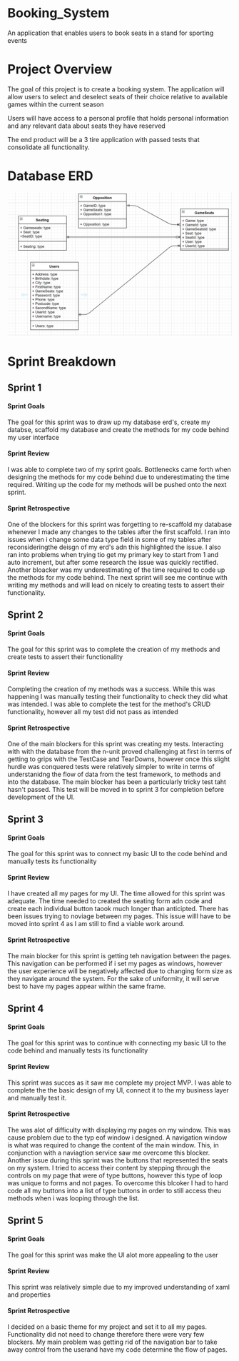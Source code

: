 # Booking_System
An application that enables users to book seats in a stand for sporting events

# Project Overview
The goal of this project is to create a booking system. The application will allow users to select and deselect seats of their choice relative to available games within the current season

Users will have access to a personal profile that holds personal information and any relevant data about seats they have reserved

The end product will be a 3 tire application with passed tests that consolidate all functionality.

# Database ERD
<img src="https://github.com/Terence-Babarinsa/Booking_System/blob/master/Images/Annotation%202020-09-08%20110939.png" />

# Sprint Breakdown
## Sprint 1
#### Sprint Goals
The goal for this sprint was to draw up my database erd's, create my databse, scaffold my database and create the methods for my code behind my user interface
#### Sprint Review
I was able to complete two of my sprint goals. Bottlenecks came forth when designing the methods for my code behind due to underestimating the time required. Writing up the code for my methods will be pushed onto the next sprint.
#### Sprint Retrospective
One of the blockers for this sprint was forgetting to re-scaffold my database whenever I made any changes to the tables after the first scaffold. I ran into issues when i change some data type field in some of my tables after reconsideringthe deisgn of my erd's adn this highlighted the issue. I also ran into problems when trying tio get my primary key to start from 1 and auto increment, but after some research the issue was quickly rectified. Another bloacker was my underestimating of the time required to code up the methods for my code behind. The next sprint will see me continue with writing my methods and will lead on nicely to creating tests to assert their functionality.

## Sprint 2
#### Sprint Goals
The goal for this sprint was to complete the creation of my methods and create tests to assert their functionality
#### Sprint Review
Completing the creation of my methods was a success. While this was happening I was manually testing their functionality to check they did what was intended. I was able to complete the test for the method's CRUD functionality, however all my test did not pass as intended
#### Sprint Retrospective
One of the main blockers for this sprint was creating my tests. Interacting with with the database from the n-unit proved challenging at first in terms of getting to grips with the TestCase and TearDowns, however once this slight hurdle was conquered tests were relatively simpler to write in terms of understanidng the flow of data from the test framework, to methods and into the database. The main blocker has been a particularly tricky test taht hasn't passed. This test will be moved in to sprint 3 for completion before development of the UI.

## Sprint 3
#### Sprint Goals
The goal for this sprint was to connect my basic UI to the code behind and manually tests its functionality 
#### Sprint Review
I have created all my pages for my UI. The time allowed for this sprint was adequate. The time needed to created the seating form adn code and create each individual button taook much longer than anticipted. There has been issues trying to noviage between my pages. This issue willl have to be moved into sprint 4 as I am still to find a viable work around.
#### Sprint Retrospective
The main blocker for this sprint is getting teh navigation between the pages. This navigation can be performed if i set my pages as windows, however the user experience will be negatively affected due to changing form size as they navigate around the system. For the sake of uniformity, it will serve best to have my pages appear within the same frame.

## Sprint 4
#### Sprint Goals
The goal for this sprint was to continue with connecting my basic UI to the code behind and manually tests its functionality 
#### Sprint Review
This sprint was succes as it saw me complete my project MVP. I was able to complete the the basic design of my UI, connect it to the my business layer and manually test it.
#### Sprint Retrospective
The was alot of difficulty with displaying my pages on my window. This was cause problem due to the typ eof window i designed. A navigation window is what was required to change the content of the main window. This, in conjunction with a naviagtion service saw me overcome this blocker. Another issue during this sprint was the buttons that represented the seats on my system. I tried to access their content by stepping through the controls on my page that were of type buttons, however this type of loop was unique to forms and not pages. To overcome this blcoker I had to hard code all my buttons into a list of type buttons in order to still access theu methods when i was looping through the list.

## Sprint 5
#### Sprint Goals
The goal for this sprint was make the UI alot more appealing to the user
#### Sprint Review
This sprint was relatively simple due to my improved understanding of xaml and properties
#### Sprint Retrospective
I decided on a basic theme for my project and set it to all my pages. Functionality did not need to change therefore there were very few blockers. My main problem was getting rid of the navigation bar to take away control from the userand have my code determine the flow of pages.
